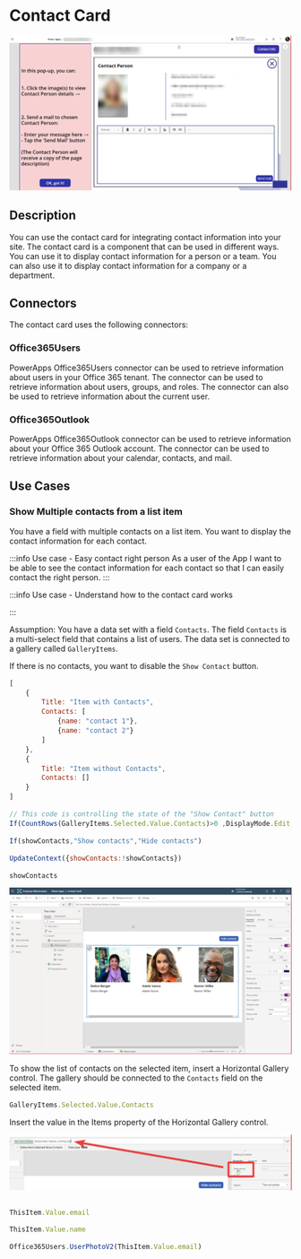 # Contact Card

![](2022-10-28-09-15-09.png)

## Description
You can use the contact card for integrating contact information into your site. The contact card is a component that can be used in different ways. You can use it to display contact information for a person or a team. You can also use it to display contact information for a company or a department.


## Connectors
The contact card uses the following connectors:
### Office365Users
PowerApps Office365Users connector can be used to retrieve information about users in your Office 365 tenant. The connector can be used to retrieve information about users, groups, and roles. The connector can also be used to retrieve information about the current user.

### Office365Outlook
PowerApps Office365Outlook connector can be used to retrieve information about your Office 365 Outlook account. The connector can be used to retrieve information about your calendar, contacts, and mail.

## Use Cases
### Show Multiple contacts from a list item
You have a field with multiple contacts on a list item. You want to display the contact information for each contact. 

:::info Use case - Easy contact right person
As a user of the App I want to be able to see the contact information for each contact so that I can easily contact the right person.
:::

:::info Use case - Understand how to the contact card works


:::

Assumption: You have a data set with a field `Contacts`. The field `Contacts` is a multi-select field that contains a list of users. 
The data set is connected to a gallery called `GalleryItems`.

If there is no contacts, you want to disable the `Show Contact` button.

```javascript title="GalleryItems - Items"
[
    {
        Title: "Item with Contacts",
        Contacts: [
            {name: "contact 1"},
            {name: "contact 2"}
        ]
    },
    {
        Title: "Item without Contacts",
        Contacts: []
    }
]
```

```javascript title="ButtonShowContact - DisplayMode"
// This code is controlling the state of the "Show Contact" button
If(CountRows(GalleryItems.Selected.Value.Contacts)>0 ,DisplayMode.Edit,DisplayMode.Disabled)  
```

```javascript title="ButtonShowContact - Text"
If(showContacts,"Show contacts","Hide contacts")
```

```javascript title="ButtonShowContact - OnSelect"
UpdateContext({showContacts:!showContacts})
```

```javascript title="ContactCardComponent - Visible"
showContacts
```

![](2022-10-31-12-37-56.png)

To show the list of contacts on the selected item, insert a Horizontal Gallery control. The gallery should be connected to the `Contacts` field on the selected item. 

```javascript title="HorizontalGalleryContacts - Items"
GalleryItems.Selected.Value.Contacts
```

Insert the value in the Items property of the Horizontal Gallery control.

![](2022-10-31-12-40-06.png)

```javascript title="HorizontalGalleryContacts - Visible"

```

```javascript title="ContactEmail - Text"
ThisItem.Value.email
```

```javascript title="ContactTitle - Text"
ThisItem.Value.name
```

```javascript title="ContactImage - Image"
Office365Users.UserPhotoV2(ThisItem.Value.email)
```


